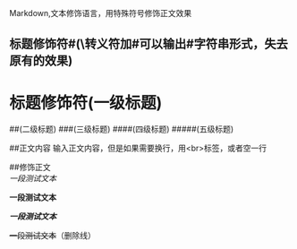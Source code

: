 Markdown,文本修饰语言，用特殊符号修饰正文效果<br>

## 标题修饰符\#(\转义符加#可以输出#字符串形式，失去原有的效果) 
# 标题修饰符(一级标题) 
##(二级标题)
###(三级标题)
####(四级标题)
#####(五级标题)

##正文内容
  输入正文内容，但是如果需要换行，用\<br\>标签，或者空一行

##修饰正文<br>
  *一段测试文本*

  **一段测试文本**

  ***一段测试文本***

  ~~一段测试文本~~（删除线）



